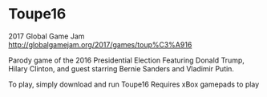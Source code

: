 # Toupe16
2017 Global Game Jam
http://globalgamejam.org/2017/games/toup%C3%A916

Parody game of the 2016 Presidential Election Featuring Donald Trump, Hilary Clinton, and guest starring Bernie Sanders and Vladimir Putin.

To play, simply download and run Toupe16
Requires xBox gamepads to play
